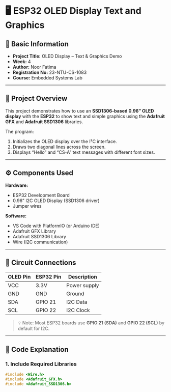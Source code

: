 # 🖥️ ESP32 OLED Display Text and Graphics

## 🧾 Basic Information
- **Project Title:** OLED Display – Text & Graphics Demo  
- **Week:** 4  
- **Author:** Noor Fatima  
- **Registration No:** 23-NTU-CS-1083  
- **Course:** Embedded Systems Lab  

---

## 🧩 Project Overview
This project demonstrates how to use an **SSD1306-based 0.96” OLED display** with the **ESP32** to show text and simple graphics using the **Adafruit GFX** and **Adafruit SSD1306** libraries.  

The program:
1. Initializes the OLED display over the I²C interface.  
2. Draws two diagonal lines across the screen.  
3. Displays “Hello” and “CS-A” text messages with different font sizes.  

---

## ⚙️ Components Used

**Hardware:**
- ESP32 Development Board  
- 0.96” I2C OLED Display (SSD1306 driver)  
- Jumper wires  

**Software:**
- VS Code with PlatformIO (or Arduino IDE)  
- Adafruit GFX Library  
- Adafruit SSD1306 Library  
- Wire (I2C communication)

---

## 🔌 Circuit Connections

| OLED Pin | ESP32 Pin | Description |
|-----------|------------|--------------|
| VCC       | 3.3V       | Power supply |
| GND       | GND        | Ground |
| SDA       | GPIO 21    | I2C Data |
| SCL       | GPIO 22    | I2C Clock |

> 💡 Note: Most ESP32 boards use **GPIO 21 (SDA)** and **GPIO 22 (SCL)** by default for I2C.

---

## 🧠 Code Explanation

### 1. Include Required Libraries
```cpp
#include <Wire.h>
#include <Adafruit_GFX.h>
#include <Adafruit_SSD1306.h>
